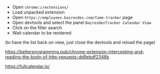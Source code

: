- Open `chrome://extensions/` 
- Load unpacked extension
- Open `https://employees.bairesdev.com/time-tracker` page
- Open devtools and select the panel `BairesDevTracker Calendar View`
- Click on the filter search
- Wait calendar to be rendered


(to have the list back on view, just close the devtools and reload the page)



https://betterprogramming.pub/chrome-extension-intercepting-and-reading-the-body-of-http-requests-dd9ebdf2348b

https://fullcalendar.io/